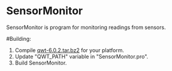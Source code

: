 SensorMonitor
=============

SensorMonitor is program for monitoring readings from sensors.

#Building: 
1. Compile [qwt-6.0.2.tar.bz2](http://sourceforge.net/projects/qwt/files/qwt/6.0.2/qwt-6.0.2.tar.bz2/download "qwt-6.0.2.tar.bz2") for your platform.
2. Update "QWT_PATH" variable in "SensorMonitor.pro".
3. Build SensorMonitor.